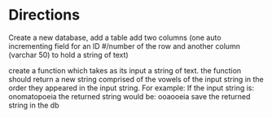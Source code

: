 # Directions #

Create a new database,
add a table
add two columns (one auto incrementing field for an ID #/number of the row and another column (varchar 50) to hold a string of text)

create a function which takes as its input a string of text.
the function should return a new string comprised of the vowels of the input string in the order they appeared in the input string.
For example:
If the input string is: onomatopoeia
the returned string would be: ooaooeia
save the returned string in the db